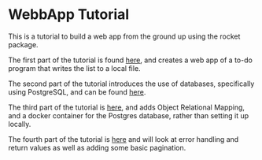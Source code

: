 # WebbApp Tutorial

This is a tutorial to build a web app from the ground up using the rocket package.

The first part of the tutorial is found [here](https://betterprogramming.pub/how-to-write-a-web-app-in-rust-part-1-3047156660a7), and creates a web app of a to-do program that writes the list to a local file.

The second part of the tutorial introduces the use of databases, specifically using PostgreSQL, and can be found [here](https://betterprogramming.pub/how-to-write-a-web-app-in-rust-part-2-2da195369fc1).

The third part of the tutorial is [here](https://medium.com/better-programming/building-the-rust-web-app-how-to-use-object-relational-mapper-3af2084555b6), and adds Object Relational Mapping, and a docker container for the Postgres database, rather than setting it up locally.

The fourth part of the tutorial is [here](https://medium.com/better-programming/building-the-rust-web-app-proper-error-handling-and-return-values-723f1f07f8cd) and will look at error handling and return values as well as adding some basic pagination.